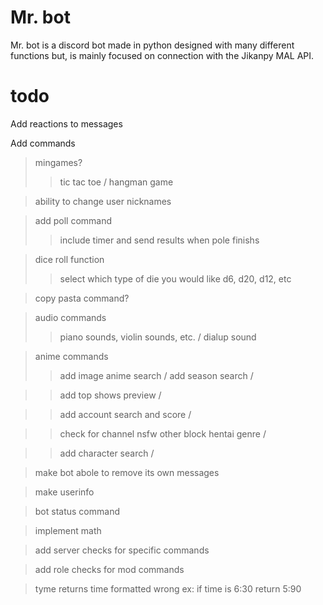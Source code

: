 Mr. bot
=======

Mr. bot is a discord bot made in python designed with many different functions but, is mainly focused on connection with the Jikanpy MAL API. 



# todo
Add reactions to messages

Add commands
>mingames?
>>tic tac toe / 
>>hangman game

>ability to change user nicknames

>add poll command
>>include timer and send results when pole finishs

>dice roll function
>>select which type of die you would like d6, d20, d12, etc

>copy pasta command?

>audio commands
>>piano sounds, violin sounds, etc. / 
>>dialup sound

>anime commands
>>add image anime search / 
>>add season search / 

>>add top shows preview / 

>>add account search and score / 

>>check for channel nsfw other block hentai genre / 

>>add character search / 


>make bot abole to remove its own messages

> make userinfo 

>bot status command

>implement math

>add server checks for specific commands

>add role checks for mod commands

>tyme returns time formatted wrong ex: if time is 6:30 return 5:90